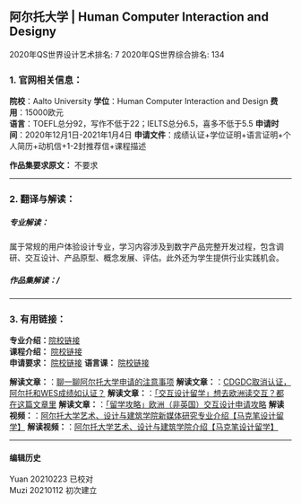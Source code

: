 ## 阿尔托大学 | Human Computer Interaction and Designy

2020年QS世界设计艺术排名: 7
2020年QS世界综合排名: 134  

### 1. 官网相关信息：

**院校**：Aalto University
**学位**：Human Computer Interaction and Design
**费用**：15000欧元  
**语言**：TOEFL总分92，写作不低于22；IELTS总分6.5，喜多不低于5.5
**申请时间**：2020年12月1日-2021年1月4日
**申请文件**：成绩认证+学位证明+语言证明+个人简历+动机信+1-2封推荐信+课程描述

**作品集要求原文：**   不要求


---

### 2. 翻译与解读：

##### 专业解读：
属于常规的用户体验设计专业，学习内容涉及到数字产品完整开发过程，包含调研、交互设计、产品原型、概念发展、评估。此外还为学生提供行业实践机会。

##### 作品集解读：/


---


### 3. 有用链接：

**专业介绍：**[院校链接](https://www.aalto.fi/study-options/masters-programme-in-computer-communication-and-information-sciences-human-computer)  
**课程介绍：** [院校链接](https://www.utwente.nl/en/education/master/programmes/interaction-technology/programme/courses/#general-programme-structure)  
**申请要求：** [院校链接](https://www.utwente.nl/en/education/master/programmes/interaction-technology/admission/admission-international/)
**语言课：** [院校链接](https://www.utwente.nl/en/ces/language-centre/courses/)

**解读文章：**：[聊一聊阿尔托大学申请的注意事项](http://www.makebi.net/32776.html)
**解读文章：**：[CDGDC取消认证，阿尔托和WES成绩如认证？](http://www.makebi.net/32275.html)
**解读文章：**：[「交互设计留学」想去欧洲读交互？都在这篇文章里](http://www.makebi.net/23287.html)
**解读文章：**：[「留学攻略」欧洲（非英国）交互设计申请攻略](http://www.makebi.net/7672.html)
**解读视频：**：[阿尔托大学艺术、设计与建筑学院新媒体研究专业介绍【马克笔设计留学】](https://www.bilibili.com/video/av30627654)
**解读视频：**：[阿尔托大学艺术、设计与建筑学院介绍【马克笔设计留学】](https://www.bilibili.com/video/av30619102)

---


#### 编辑历史
Yuan 20210223 已校对  
Muzi 20210112 初次建立
